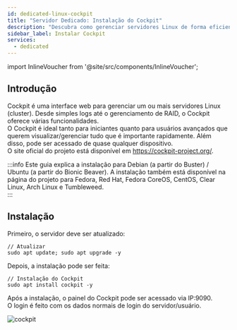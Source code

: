```yaml
---
id: dedicated-linux-cockpit
title: "Servidor Dedicado: Instalação do Cockpit"
description: "Descubra como gerenciar servidores Linux de forma eficiente com a interface web do Cockpit para monitoramento e administração → Saiba mais agora"
sidebar_label: Instalar Cockpit
services:
  - dedicated
---
```


import InlineVoucher from '@site/src/components/InlineVoucher';

## Introdução

Cockpit é uma interface web para gerenciar um ou mais servidores Linux (cluster). Desde simples logs até o gerenciamento de RAID, o Cockpit oferece várias funcionalidades.  
O Cockpit é ideal tanto para iniciantes quanto para usuários avançados que querem visualizar/gerenciar tudo que é importante rapidamente. Além disso, pode ser acessado de quase qualquer dispositivo.  
O site oficial do projeto está disponível em https://cockpit-project.org/. 

:::info
Este guia explica a instalação para Debian (a partir do Buster) / Ubuntu (a partir do Bionic Beaver). A instalação também está disponível na página do projeto para Fedora, Red Hat, Fedora CoreOS, CentOS, Clear Linux, Arch Linux e Tumbleweed.   
:::

<InlineVoucher />

## Instalação

Primeiro, o servidor deve ser atualizado:
```
// Atualizar
sudo apt update; sudo apt upgrade -y
```
Depois, a instalação pode ser feita: 
```
// Instalação do Cockpit
sudo apt install cockpit -y
```
Após a instalação, o painel do Cockpit pode ser acessado via IP:9090.  
O login é feito com os dados normais de login do servidor/usuário. 

![cockpit](https://screensaver01.zap-hosting.com/index.php/s/iobBy6s7gDJ4Zxm/preview)

<InlineVoucher />
